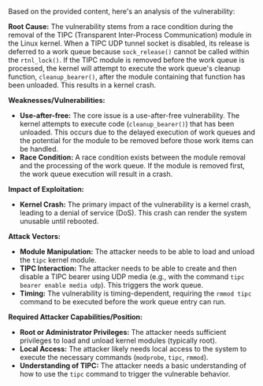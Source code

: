 Based on the provided content, here's an analysis of the vulnerability:

**Root Cause:**
The vulnerability stems from a race condition during the removal of the TIPC (Transparent Inter-Process Communication) module in the Linux kernel. When a TIPC UDP tunnel socket is disabled, its release is deferred to a work queue because `sock_release()` cannot be called within the `rtnl_lock()`. If the TIPC module is removed before the work queue is processed, the kernel will attempt to execute the work queue's cleanup function, `cleanup_bearer()`, after the module containing that function has been unloaded. This results in a kernel crash.

**Weaknesses/Vulnerabilities:**
- **Use-after-free:** The core issue is a use-after-free vulnerability. The kernel attempts to execute code (`cleanup_bearer()`) that has been unloaded. This occurs due to the delayed execution of work queues and the potential for the module to be removed before those work items can be handled.
- **Race Condition:** A race condition exists between the module removal and the processing of the work queue. If the module is removed first, the work queue execution will result in a crash.

**Impact of Exploitation:**
- **Kernel Crash:** The primary impact of the vulnerability is a kernel crash, leading to a denial of service (DoS). This crash can render the system unusable until rebooted.

**Attack Vectors:**
- **Module Manipulation:** The attacker needs to be able to load and unload the `tipc` kernel module.
- **TIPC Interaction:**  The attacker needs to be able to create and then disable a TIPC bearer using UDP media (e.g., with the command `tipc bearer enable media udp`). This triggers the work queue.
- **Timing:** The vulnerability is timing-dependent, requiring the `rmmod tipc` command to be executed before the work queue entry can run.

**Required Attacker Capabilities/Position:**
- **Root or Administrator Privileges:** The attacker needs sufficient privileges to load and unload kernel modules (typically root).
- **Local Access:** The attacker likely needs local access to the system to execute the necessary commands (`modprobe`, `tipc`, `rmmod`).
- **Understanding of TIPC:** The attacker needs a basic understanding of how to use the `tipc` command to trigger the vulnerable behavior.